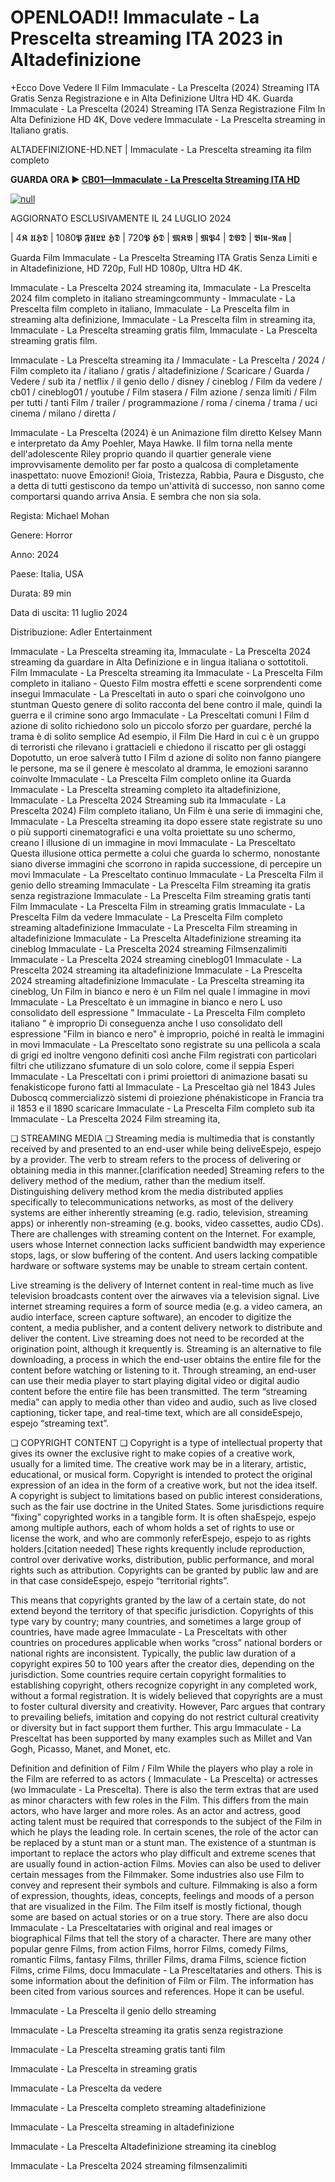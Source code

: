 # OPENLOAD!! Immaculate - La Prescelta streaming ITA 2023 in Altadefinizione

+Ecco Dove Vedere Il Film Immaculate - La Prescelta (2024) Streaming ITA Gratis Senza Registrazione e in Alta Definizione Ultra HD 4K.
Guarda Immaculate - La Prescelta (2024) Streaming ITA Senza Registrazione Film In Alta Definizione HD 4K, Dove vedere Immaculate - La Prescelta streaming in Italiano gratis.

ALTADEFINIZIONE-HD.NET | Immaculate - La Prescelta streaming ita film completo

**GUARDA ORA ▶️ [CB01—Immaculate - La Prescelta Streaming ITA HD](https://t.co/4viDqn4OA2)**

[![null](https://static.wixstatic.com/media/855a25_043b5abeb4ae4d35ac003198e7fe56ed~mv2.gif)](https://t.co/4viDqn4OA2)

AGGIORNATO ESCLUSIVAMENTE IL 24 LUGLIO 2024

| 4𝕶 𝖀𝕳𝕯 | 1080𝕻 𝕱𝖀𝕷𝕷 𝕳𝕯 | 720𝕻 𝕳𝕯 | 𝕸𝕶𝖁 | 𝕸𝕻4 | 𝕯𝖁𝕯 | 𝕭𝖑𝖚-𝕽𝖆𝖞 |

Guarda Film Immaculate - La Prescelta Streaming ITA Gratis Senza Limiti e in Altadefinizione, HD 720p, Full HD 1080p, Ultra HD 4K.

Immaculate - La Prescelta 2024 streaming ita, Immaculate - La Prescelta 2024 film completo in italiano streamingcommunty - Immaculate - La Prescelta film completo in italiano, Immaculate - La Prescelta film in streaming alta definizione, Immaculate - La Prescelta film in streaming ita, Immaculate - La Prescelta streaming gratis film, Immaculate - La Prescelta streaming gratis film.

Immaculate - La Prescelta streaming ita / Immaculate - La Prescelta / 2024 / Film completo ita / italiano / gratis / altadefinizione / Scaricare / Guarda / Vedere / sub ita / netflix / il genio dello / disney / cineblog / Film da vedere / cb01 / cineblog01 / youtube / Film stasera / Film azione / senza limiti / Film per tutti / tanti Film / trailer / programmazione / roma / cinema / trama / uci cinema / milano / diretta /

Immaculate - La Prescelta (2024) è un Animazione film diretto Kelsey Mann e interpretato da Amy Poehler, Maya Hawke. Il film torna nella mente dell'adolescente Riley proprio quando il quartier generale viene improvvisamente demolito per far posto a qualcosa di completamente inaspettato: nuove Emozioni! Gioia, Tristezza, Rabbia, Paura e Disgusto, che a detta di tutti gestiscono da tempo un'attività di successo, non sanno come comportarsi quando arriva Ansia. E sembra che non sia sola.

Regista: Michael Mohan

Genere: Horror

Anno: 2024

Paese: Italia, USA

Durata: 89 min

Data di uscita: 11 luglio 2024

Distribuzione: Adler Entertainment

Immaculate - La Prescelta streaming ita, Immaculate - La Prescelta 2024 streaming da guardare in Alta Definizione e in lingua italiana o sottotitoli. Film Immaculate - La Prescelta streaming ita Immaculate - La Prescelta Film completo in italiano - Questo Film mostra effetti e scene sorprendenti come insegui Immaculate - La Presceltati in auto o spari che coinvolgono uno stuntman Questo genere di solito racconta del bene contro il male, quindi la guerra e il crimine sono argo Immaculate - La Presceltati comuni I Film d azione di solito richiedono solo un piccolo sforzo per guardare, perché la trama è di solito semplice Ad esempio, il Film Die Hard in cui c è un gruppo di terroristi che rilevano i grattacieli e chiedono il riscatto per gli ostaggi Dopotutto, un eroe salverà tutto I Film d azione di solito non fanno piangere le persone, ma se il genere è mescolato al dramma, le emozioni saranno coinvolte Immaculate - La Prescelta Film completo online ita Guarda Immaculate - La Prescelta streaming completo ita altadefinizione, Immaculate - La Prescelta 2024 Streaming sub ita Immaculate - La Prescelta 2024) Film completo italiano, Un Film è una serie di immagini che, Immaculate - La Prescelta streaming ita dopo essere state registrate su uno o più supporti cinematografici e una volta proiettate su uno schermo, creano l illusione di un immagine in movi Immaculate - La Presceltato Questa illusione ottica permette a colui che guarda lo schermo, nonostante siano diverse immagini che scorrono in rapida successione, di percepire un movi Immaculate - La Presceltato continuo Immaculate - La Prescelta Film il genio dello streaming Immaculate - La Prescelta Film streaming ita gratis senza registrazione Immaculate - La Prescelta Film streaming gratis tanti Film Immaculate - La Prescelta Film in streaming gratis Immaculate - La Prescelta Film da vedere Immaculate - La Prescelta Film completo streaming altadefinizione Immaculate - La Prescelta Film streaming in altadefinizione Immaculate - La Prescelta Altadefinizione streaming ita cineblog Immaculate - La Prescelta 2024 streaming Filmsenzalimiti Immaculate - La Prescelta 2024 streaming cineblog01 Immaculate - La Prescelta 2024 streaming ita altadefinizione Immaculate - La Prescelta 2024 streaming altadefinizione Immaculate - La Prescelta streaming ita cineblog, Un Film in bianco e nero è un Film nel quale l immagine in movi Immaculate - La Presceltato è un immagine in bianco e nero L uso consolidato dell espressione " Immaculate - La Prescelta Film completo italiano " è improprio Di conseguenza anche l uso consolidato dell espressione "Film in bianco e nero" è improprio, poiché in realtà le immagini in movi Immaculate - La Presceltato sono registrate su una pellicola a scala di grigi ed inoltre vengono definiti così anche Film registrati con particolari filtri che utilizzano sfumature di un solo colore, come il seppia Esperi Immaculate - La Presceltati con i primi proiettori di animazione basati su fenakisticope furono fatti al Immaculate - La Presceltao già nel 1843 Jules Duboscq commercializzò sistemi di proiezione phénakisticope in Francia tra il 1853 e il 1890 scaricare Immaculate - La Prescelta Film completo sub ita Immaculate - La Prescelta 2024 Film streaming ita,

❏ STREAMING MEDIA ❏ Streaming media is multimedia that is constantly received by and presented to an end-user while being deliveEspejo, espejo by a provider. The verb to stream refers to the process of delivering or obtaining media in this manner.[clarification needed] Streaming refers to the delivery method of the medium, rather than the medium itself. Distinguishing delivery method krom the media distributed applies specifically to telecommunications networks, as most of the delivery systems are either inherently streaming (e.g. radio, television, streaming apps) or inherently non-streaming (e.g. books, video cassettes, audio CDs). There are challenges with streaming content on the Internet. For example, users whose Internet connection lacks sufficient bandwidth may experience stops, lags, or slow buffering of the content. And users lacking compatible hardware or software systems may be unable to stream certain content.

Live streaming is the delivery of Internet content in real-time much as live television broadcasts content over the airwaves via a television signal. Live internet streaming requires a form of source media (e.g. a video camera, an audio interface, screen capture software), an encoder to digitize the content, a media publisher, and a content delivery network to distribute and deliver the content. Live streaming does not need to be recorded at the origination point, although it krequently is. Streaming is an alternative to file downloading, a process in which the end-user obtains the entire file for the content before watching or listening to it. Through streaming, an end-user can use their media player to start playing digital video or digital audio content before the entire file has been transmitted. The term “streaming media” can apply to media other than video and audio, such as live closed captioning, ticker tape, and real-time text, which are all consideEspejo, espejo “streaming text”.

❏ COPYRIGHT CONTENT ❏ Copyright is a type of intellectual property that gives its owner the exclusive right to make copies of a creative work, usually for a limited time. The creative work may be in a literary, artistic, educational, or musical form. Copyright is intended to protect the original expression of an idea in the form of a creative work, but not the idea itself. A copyright is subject to limitations based on public interest considerations, such as the fair use doctrine in the United States. Some jurisdictions require “fixing” copyrighted works in a tangible form. It is often shaEspejo, espejo among multiple authors, each of whom holds a set of rights to use or license the work, and who are commonly referEspejo, espejo to as rights holders.[citation needed] These rights krequently include reproduction, control over derivative works, distribution, public performance, and moral rights such as attribution. Copyrights can be granted by public law and are in that case consideEspejo, espejo “territorial rights”.

This means that copyrights granted by the law of a certain state, do not extend beyond the territory of that specific jurisdiction. Copyrights of this type vary by country; many countries, and sometimes a large group of countries, have made agree Immaculate - La Presceltats with other countries on procedures applicable when works “cross” national borders or national rights are inconsistent. Typically, the public law duration of a copyright expires 50 to 100 years after the creator dies, depending on the jurisdiction. Some countries require certain copyright formalities to establishing copyright, others recognize copyright in any completed work, without a formal registration. It is widely believed that copyrights are a must to foster cultural diversity and creativity. However, Parc argues that contrary to prevailing beliefs, imitation and copying do not restrict cultural creativity or diversity but in fact support them further. This argu Immaculate - La Presceltat has been supported by many examples such as Millet and Van Gogh, Picasso, Manet, and Monet, etc.

Definition and definition of Film / Film While the players who play a role in the Film are referred to as actors ( Immaculate - La Prescelta) or actresses (wo Immaculate - La Prescelta). There is also the term extras that are used as minor characters with few roles in the Film. This differs from the main actors, who have larger and more roles. As an actor and actress, good acting talent must be required that corresponds to the subject of the Film in which he plays the leading role. In certain scenes, the role of the actor can be replaced by a stunt man or a stunt man. The existence of a stuntman is important to replace the actors who play difficult and extreme scenes that are usually found in action-action Films. Movies can also be used to deliver certain messages from the Filmmaker. Some industries also use Film to convey and represent their symbols and culture. Filmmaking is also a form of expression, thoughts, ideas, concepts, feelings and moods of a person that are visualized in the Film. The Film itself is mostly fictional, though some are based on actual stories or on a true story. There are also docu Immaculate - La Presceltataries with original and real images or biographical Films that tell the story of a character. There are many other popular genre Films, from action Films, horror Films, comedy Films, romantic Films, fantasy Films, thriller Films, drama Films, science fiction Films, crime Films, docu Immaculate - La Presceltataries and others. This is some information about the definition of Film or Film. The information has been cited from various sources and references. Hope it can be useful.

Immaculate - La Prescelta il genio dello streaming

Immaculate - La Prescelta streaming ita gratis senza registrazione

Immaculate - La Prescelta streaming gratis tanti film

Immaculate - La Prescelta in streaming gratis

Immaculate - La Prescelta da vedere

Immaculate - La Prescelta completo streaming altadefinizione

Immaculate - La Prescelta streaming in altadefinizione

Immaculate - La Prescelta Altadefinizione streaming ita cineblog

Immaculate - La Prescelta 2024 streaming filmsenzalimiti

